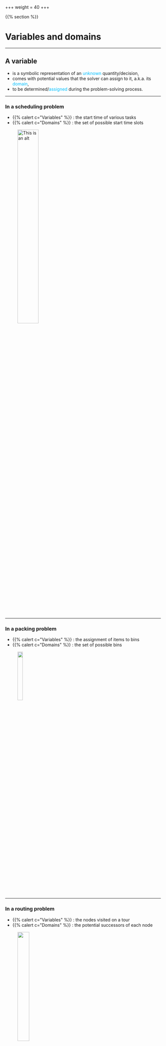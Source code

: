 +++
weight = 40
+++

{{% section %}}

# Variables and domains

---


<section data-noprocess >
<h2>A variable </h2>
<ul>
<li class="fragment">is a symbolic representation of an <span style="color:deepskyblue;">unknown</span> quantity/decision,</li>
<li class="fragment">comes with potential values that the solver can assign to it, a.k.a. its <span style="color:deepskyblue;">domain</span>,</li>
<li class="fragment">to be determined/<span style="color:deepskyblue;">assigned</span> during the problem-solving process.</li>
</ul>


<!--</section> to bind to the next section tag-->

---

### In a scheduling problem
- {{% calert c="Variables" %}} :  the start time of various tasks
- {{% calert c="Domains" %}} : the set of possible start time slots

<figure>
    <img src="/images/overview/scheduling.svg" alt="This is an alt" width="40%" >
</figure>

---

### In a packing problem
- {{% calert c="Variables" %}} : the assignment of items to bins
- {{% calert c="Domains" %}} : the set of possible bins

<figure>
    <img src="/images/overview/binpacking.svg" alt="" width="20%" >
</figure>

---

### In a routing problem
- {{% calert c="Variables" %}} : the nodes visited on a tour
- {{% calert c="Domains" %}} : the potential successors of each node

<figure>
    <img src="/images/overview/routing.svg" alt="" width="30%" >
</figure>

---

### Different types of variables are available:

- {{% ccode c="IntVar" %}} has its values in $\mathbb{Z}^1$
- {{% ccode c="IntView" %}}s relies on an {{% ccode c="IntVar" %}}
  - like {{% ccode c="IntAffineView" %}}
- {{% ccode c="BoolVar" %}} (and {{% ccode c="BoolView" %}}) has its values in {$0,1$}
	- sub-type of {{% ccode c="IntVar" %}}

</br>
</br>
<small>$1$ : But it is always necessary to declare at least an interval.</small>


---

- {{% ccode c="Task" %}} to manage with task/interval: $s+d = e$
- {{% ccode c="SetVar" %}} and {{% ccode c="SetView" %}}
- {{% ccode c="(Un)DirectedGraphVar" %}} and  {{% ccode c="GraphView" %}}
- and also {{% ccode c="RealVar" %}}

---

### Ways to declare integer variables

```java{|2-3|4|5}
Model m = new Model();
IntVar x = m.intVar("x", 0, 4);
IntVar y = m.intVar("y", new int[]{1,3,5});
IntVar[] vs = m.intVarArray("v", 4, 1, 3);
IntVar[][] ws = m.intVarMatrix("w", 2, 2, 1, 2);
```

---

### Ways to declare Boolean variables

```java{|2-3|4}
Model m = new Model();
BoolVar b = m.boolVar("b");
BoolVar[] bs = m.boolVarArray("bs", 10);
BoolVar[][] bss = m.boolVarMatrix("bss", 4, 3);
```

Similar APIs for other types of variables.

---

### Some views declaration

```java{|3|4|5}
Model m = new Model();                        
IntVar x = m.intVar("x", 0, 5);               
IntVar v = m.intView(2, x, -3); // v = 2.x - 3
BoolVar b = m.isEq(x, 2); // b = (x == 2)     
BoolVar n = b.not(); // n = !b    
```

</br>

<small>And also {{% ccode c="abs(x), mu(x, 2), neg(x), isLeq(x, 3)," %}} ...</small>

---

### Reading a variable


```java{|4|6}
Model m = new Model();                                    
IntVar x = m.intVar("x", 0, 4);                           
System.out.printf("Variable : %s = [%d, %d]\n",           
        x.getName(), x.getLB(), x.getUB());               
System.out.printf("%s is %s instantiated\n",              
        x.getName(), x.isInstantiated() ? "" : "not");   
```

outputs
```shell{}
Variable : x = [0, 4]
x is not instantiated   
```

{{% fragment %}} If instantiated, a variable can return its assignment value with `x.getValue()`. {{% /fragment %}}


---

{{< slide background="#76bde8"  >}}

###  ABCDE x 4 = EDCBA


If ABCDE times 4 equals EDCBA, and each letter is a different digit from 0 to 9, 

what is the value of each letter?

[source](https://mindyourdecisions.com/blog/2023/11/22/abcde-times-4-equals-edcba/) 

---

{{< slide background="#76bde8"  >}}

### A Model

- __Variables__: 
  - $\forall i \in \\{a,b,c,d,e\\}, l_i \in [\\![ 0,9]\\!]$

- __Constraints__ : 
  - $\forall i\neq j \in \\{a,b,c,d,e\\}, l_i \neq l_j$
  - $39999l_a + 3990l_b + 300l_c - 960l_d - 9996l_e = 0$

---


{{< slide background="#76bde8"  >}}

### Choco-solver code

```java
// Create a model
Model model = new Model("ABCDE x 4 = EDCBA");

// Declare the variables with their initial domain
IntVar A = model.intVar("A", 0, 9);
IntVar B = model.intVar("B", 0, 9);
IntVar C = model.intVar("C", 0, 9);
IntVar D = model.intVar("D", 0, 9);
IntVar E = model.intVar("E", 0, 9);

// Constraint 1:
// "each letter is a different digit from 0 to 9"
// the second part of the constraint is defined
// by the domain of each variable
model.allDifferent(A, B, C, D, E).post();

// Constraint 2:
// "org.step1.ABCDE times 4 equals EDCBA"
// 40000 A + 4000 B + 400 C + 40 D + 4 E = 10000 E + 1000 D + 100 C + 10 B + A
// <=> 39999 A + 3990 B + 300 C + -960 D - 9996 E = 0
model.scalar(
        new IntVar[]{A, B, C, D, E},
        new int[]{39_999, 3_990, 300, -960, -9_996},
        "=", 0).post();

// Find a solution and print it
if (model.getSolver().solve()) {
      int[] sol = new int[]{A.getValue(), B.getValue(), C.getValue(), D.getValue(), E.getValue()};
      System.out.printf(" %d%d%d%d%d\nx    4\n------\n %d%d%d%d%d\n",
        sol[0], sol[1], sol[2], sol[3], sol[4],
        sol[4], sol[3], sol[2], sol[1], sol[0]);
}else{
      System.out.println("No solution found");
}        
```

---
{{< slide background="#76bde8"  >}}

### Output

```shell{}
 21978
x    4
------
 87912
 ```


---




{{< slide background="#76bde8"  >}}

###  Can you guess his year of birth?

Someone comes up to you and says:

> On my birthday in 2025, my age will be equal to the sum of the digits of my birth year. I am less than 100 years old. What could my birth year be?

Can you model this as a CP problem?

[source](https://mindyourdecisions.com/blog/2023/07/03/age-equals-sum-of-birth-year-digits/) 

---

{{< slide background="#76bde8"  >}}

### A Model

- **Parameters**
  - $input$: the current year
- **Variables**
  - $\forall i \in \\{th,hu,te,on\\}, x_i \in [\\![0,9]\\!]$
  - $age \in [\\![0,99]\\!]$
- **Constraints**
  - $x_{th} + x_{hu} + x_{te} + x_{on} = {age}$
  - $1000x_{th} + 100x_{hu} + 10x_{te} + x_{on} + age = input$

---

{{< slide background="#76bde8"  >}}

### Hints

```java
model.sum(IntVar[], String, int)
model.scalar(IntVar[], int[], String, int)
```

---

{{< slide background="#76bde8"  >}}

### A Choco-solver code

```java
Model model = new Model("Age equals sum of birth year digits");

IntVar th = model.intVar("th", 0, 9);
IntVar hu = model.intVar("hu", 0, 9);
IntVar te = model.intVar("te", 0, 9);
IntVar on = model.intVar("on", 0, 9);

IntVar age = model.intVar("age", 0, 99);

model.sum(new IntVar[]{th, hu, te, on}, "=", age).post();
model.scalar(
        new IntVar[]{th, hu, te, on, age},
        new int[]{1_000, 100, 10, 1, 1},
        "=", 2025).post();

while (model.getSolver().solve()) {
    int[] sol = new int[]{th.getValue(), hu.getValue(), te.getValue(), on.getValue()};
    System.out.printf("I was born in %d%d%d%d, I am %d years old\n", sol[0], sol[1], sol[2], sol[3], age.getValue());
}
if(model.getSolver().getSolutionCount() == 0) {
    System.out.println("No solution found");
}

```

--- 

{{< slide background="#76bde8"  >}}

### Output

```shell{}
I was born in 1998, I am 27 years old
I was born in 2016, I am 9 years old
 ```


{{% /section %}}
